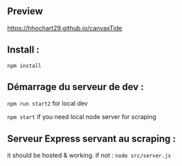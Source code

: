 ## Preview

https://hhochart29.github.io/canvasTide

## Install :

``npm install``


## Démarrage du serveur de dev :

``npm run start2`` for local dev

``npm start`` if you need local node server for scraping


## Serveur Express servant au scraping :

it should be hosted & working. if not :
``node src/server.js``
